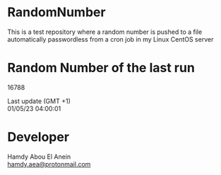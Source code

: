 # RandomNumber    
This is a test repository where a random number is pushed to a file automatically passwordless from a cron job in my Linux CentOS server    
# Random Number of the last run   
16788
      
Last update (GMT +1)    
01/05/23 04:00:01
# Developer    
Hamdy Abou El Anein   
hamdy.aea@protonmail.com
